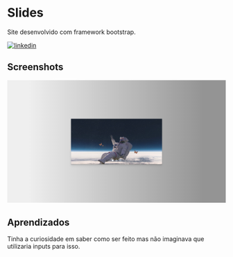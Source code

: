 # Slides

Site desenvolvido com framework bootstrap.

[![linkedin](https://img.shields.io/badge/linkedin-0A66C2?style=for-the-badge&logo=linkedin&logoColor=white)](https://www.linkedin.com/in/wellington-moreira-santos)


## Screenshots

![App Screenshot](./images/desktop.png)

## Aprendizados

Tinha a curiosidade em saber como ser feito mas não imaginava que utilizaria inputs para isso.
